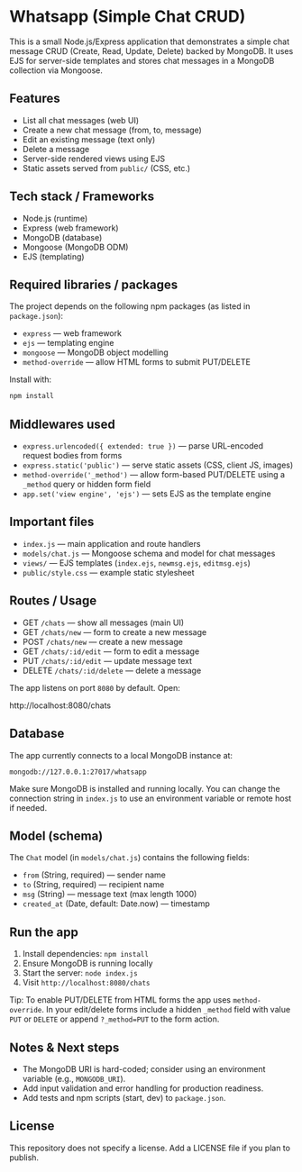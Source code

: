 # Whatsapp (Simple Chat CRUD)

This is a small Node.js/Express application that demonstrates a simple chat message CRUD (Create, Read, Update, Delete) backed by MongoDB. It uses EJS for server-side templates and stores chat messages in a MongoDB collection via Mongoose.

## Features

- List all chat messages (web UI)
- Create a new chat message (from, to, message)
- Edit an existing message (text only)
- Delete a message
- Server-side rendered views using EJS
- Static assets served from `public/` (CSS, etc.)

## Tech stack / Frameworks

- Node.js (runtime)
- Express (web framework)
- MongoDB (database)
- Mongoose (MongoDB ODM)
- EJS (templating)

## Required libraries / packages

The project depends on the following npm packages (as listed in `package.json`):

- `express` — web framework
- `ejs` — templating engine
- `mongoose` — MongoDB object modelling
- `method-override` — allow HTML forms to submit PUT/DELETE

Install with:

```powershell
npm install
```

## Middlewares used

- `express.urlencoded({ extended: true })` — parse URL-encoded request bodies from forms
- `express.static('public')` — serve static assets (CSS, client JS, images)
- `method-override('_method')` — allow form-based PUT/DELETE using a `_method` query or hidden form field
- `app.set('view engine', 'ejs')` — sets EJS as the template engine

## Important files

- `index.js` — main application and route handlers
- `models/chat.js` — Mongoose schema and model for chat messages
- `views/` — EJS templates (`index.ejs`, `newmsg.ejs`, `editmsg.ejs`)
- `public/style.css` — example static stylesheet

## Routes / Usage

- GET `/chats` — show all messages (main UI)
- GET `/chats/new` — form to create a new message
- POST `/chats/new` — create a new message
- GET `/chats/:id/edit` — form to edit a message
- PUT `/chats/:id/edit` — update message text
- DELETE `/chats/:id/delete` — delete a message

The app listens on port `8080` by default. Open:

http://localhost:8080/chats

## Database

The app currently connects to a local MongoDB instance at:

```
mongodb://127.0.0.1:27017/whatsapp
```

Make sure MongoDB is installed and running locally. You can change the connection string in `index.js` to use an environment variable or remote host if needed.

## Model (schema)

The `Chat` model (in `models/chat.js`) contains the following fields:

- `from` (String, required) — sender name
- `to` (String, required) — recipient name
- `msg` (String) — message text (max length 1000)
- `created_at` (Date, default: Date.now) — timestamp

## Run the app

1. Install dependencies: `npm install`
2. Ensure MongoDB is running locally
3. Start the server: `node index.js`
4. Visit `http://localhost:8080/chats`

Tip: To enable PUT/DELETE from HTML forms the app uses `method-override`. In your edit/delete forms include a hidden `_method` field with value `PUT` or `DELETE` or append `?_method=PUT` to the form action.

## Notes & Next steps

- The MongoDB URI is hard-coded; consider using an environment variable (e.g., `MONGODB_URI`).
- Add input validation and error handling for production readiness.
- Add tests and npm scripts (start, dev) to `package.json`.

## License

This repository does not specify a license. Add a LICENSE file if you plan to publish.
